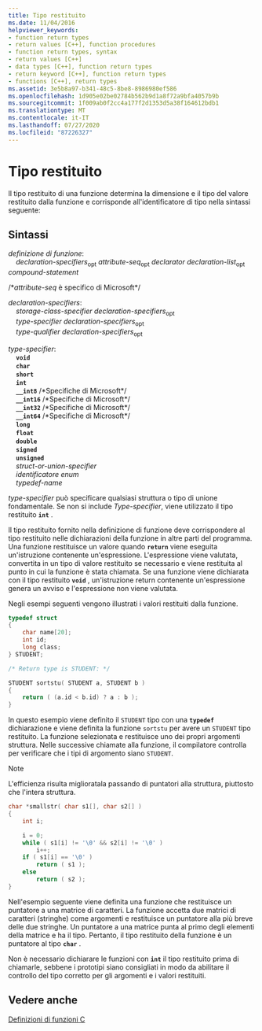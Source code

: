 ```yaml
---
title: Tipo restituito
ms.date: 11/04/2016
helpviewer_keywords:
- function return types
- return values [C++], function procedures
- function return types, syntax
- return values [C++]
- data types [C++], function return types
- return keyword [C++], function return types
- functions [C++], return types
ms.assetid: 3e5b8a97-b341-48c5-8be8-8986980ef586
ms.openlocfilehash: 1d905e02be02784b562b9d1a8f72a9bfa4057b9b
ms.sourcegitcommit: 1f009ab0f2cc4a177f2d1353d5a38f164612bdb1
ms.translationtype: MT
ms.contentlocale: it-IT
ms.lasthandoff: 07/27/2020
ms.locfileid: "87226327"
---
```

# <a name="return-type"></a>Tipo restituito

Il tipo restituito di una funzione determina la dimensione e il tipo del valore restituito dalla funzione e corrisponde all'identificatore di tipo nella sintassi seguente:

## <a name="syntax"></a>Sintassi

*definizione di funzione*:<br/>
&nbsp;&nbsp;&nbsp;&nbsp;*declaration-specifiers*<sub>opt</sub> *attribute-seq*<sub>opt</sub> *declarator* *declaration-list*<sub>opt</sub> *compound-statement*

/\**attribute-seq* è specifico di Microsoft\*/

*declaration-specifiers*:<br/>
&nbsp;&nbsp;&nbsp;&nbsp;*storage-class-specifier* *declaration-specifiers*<sub>opt</sub><br/>
&nbsp;&nbsp;&nbsp;&nbsp;*type-specifier* *declaration-specifiers*<sub>opt</sub><br/>
&nbsp;&nbsp;&nbsp;&nbsp;*type-qualifier* *declaration-specifiers*<sub>opt</sub>

*type-specifier*:<br/>
&nbsp;&nbsp;&nbsp;&nbsp;**`void`**<br/>
&nbsp;&nbsp;&nbsp;&nbsp;**`char`**<br/>
&nbsp;&nbsp;&nbsp;&nbsp;**`short`**<br/>
&nbsp;&nbsp;&nbsp;&nbsp;**`int`**<br/>
&nbsp;&nbsp;&nbsp;&nbsp;**`__int8`** /\*Specifiche di Microsoft\*/<br/>
&nbsp;&nbsp;&nbsp;&nbsp;**`__int16`** /\*Specifiche di Microsoft\*/<br/>
&nbsp;&nbsp;&nbsp;&nbsp;**`__int32`** /\*Specifiche di Microsoft\*/<br/>
&nbsp;&nbsp;&nbsp;&nbsp;**`__int64`** /\*Specifiche di Microsoft\*/<br/>
&nbsp;&nbsp;&nbsp;&nbsp;**`long`**<br/>
&nbsp;&nbsp;&nbsp;&nbsp;**`float`**<br/>
&nbsp;&nbsp;&nbsp;&nbsp;**`double`**<br/>
&nbsp;&nbsp;&nbsp;&nbsp;**`signed`**<br/>
&nbsp;&nbsp;&nbsp;&nbsp;**`unsigned`**<br/>
&nbsp;&nbsp;&nbsp;&nbsp;*struct-or-union-specifier*<br/>
&nbsp;&nbsp;&nbsp;&nbsp;*identificatore enum*<br/>
&nbsp;&nbsp;&nbsp;&nbsp;*typedef-name*

*type-specifier* può specificare qualsiasi struttura o tipo di unione fondamentale. Se non si include *Type-specifier*, viene utilizzato il tipo restituito **`int`** .

Il tipo restituito fornito nella definizione di funzione deve corrispondere al tipo restituito nelle dichiarazioni della funzione in altre parti del programma. Una funzione restituisce un valore quando **`return`** viene eseguita un'istruzione contenente un'espressione. L'espressione viene valutata, convertita in un tipo di valore restituito se necessario e viene restituita al punto in cui la funzione è stata chiamata. Se una funzione viene dichiarata con il tipo restituito **`void`** , un'istruzione return contenente un'espressione genera un avviso e l'espressione non viene valutata.

Negli esempi seguenti vengono illustrati i valori restituiti dalla funzione.

```C
typedef struct
{
    char name[20];
    int id;
    long class;
} STUDENT;

/* Return type is STUDENT: */

STUDENT sortstu( STUDENT a, STUDENT b )
{
    return ( (a.id < b.id) ? a : b );
}
```

In questo esempio viene definito il `STUDENT` tipo con una **`typedef`** dichiarazione e viene definita la funzione `sortstu` per avere un `STUDENT` tipo restituito. La funzione selezionata e restituisce uno dei propri argomenti struttura. Nelle successive chiamate alla funzione, il compilatore controlla per verificare che i tipi di argomento siano `STUDENT`.

> [!NOTE]
> L'efficienza risulta miglioratala passando di puntatori alla struttura, piuttosto che l'intera struttura.

```C
char *smallstr( char s1[], char s2[] )
{
    int i;

    i = 0;
    while ( s1[i] != '\0' && s2[i] != '\0' )
        i++;
    if ( s1[i] == '\0' )
        return ( s1 );
    else
        return ( s2 );
}
```

Nell'esempio seguente viene definita una funzione che restituisce un puntatore a una matrice di caratteri. La funzione accetta due matrici di caratteri (stringhe) come argomenti e restituisce un puntatore alla più breve delle due stringhe. Un puntatore a una matrice punta al primo degli elementi della matrice e ha il tipo. Pertanto, il tipo restituito della funzione è un puntatore al tipo **`char`** .

Non è necessario dichiarare le funzioni con **`int`** il tipo restituito prima di chiamarle, sebbene i prototipi siano consigliati in modo da abilitare il controllo del tipo corretto per gli argomenti e i valori restituiti.

## <a name="see-also"></a>Vedere anche

[Definizioni di funzioni C](../c-language/c-function-definitions.md)
